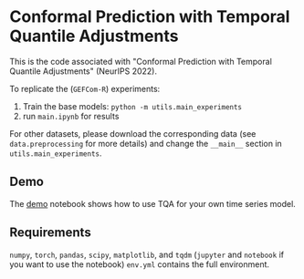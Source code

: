 # Conformal Prediction with Temporal Quantile Adjustments

This is the code associated with "Conformal Prediction with Temporal Quantile Adjustments" (NeurIPS 2022).

To replicate the (`GEFCom-R`) experiments:
1. Train the base models: `python -m utils.main_experiments`
2. run `main.ipynb` for results

For other datasets, please download the corresponding data (see `data.preprocessing` for more details) and change the `__main__` section in `utils.main_experiments`.

## Demo
The [demo](https://github.com/zlin7/TQA/blob/main/notebook/demo.ipynb) notebook shows how to use TQA for your own time series model. 


## Requirements
`numpy`, `torch`, `pandas`, `scipy`, `matplotlib`,  and `tqdm` 
(`jupyter` and `notebook` if you want to use the notebook) 
`env.yml` contains the full environment.
